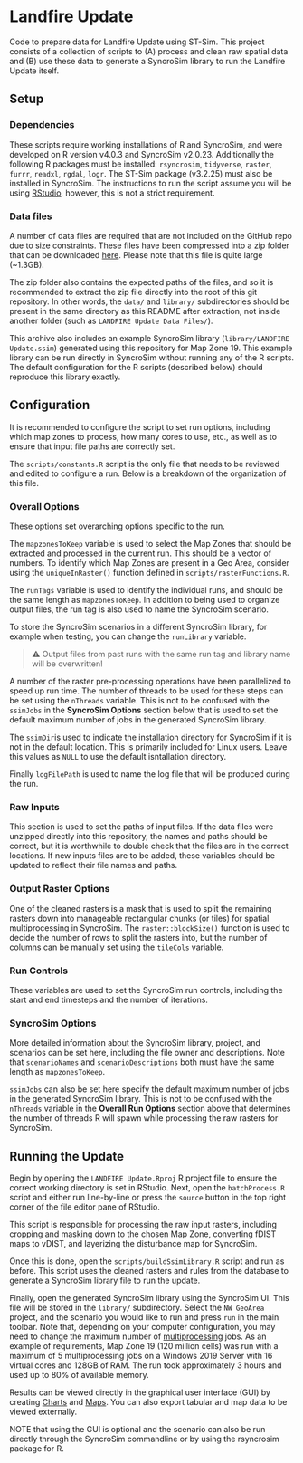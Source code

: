 # Landfire Update

Code to prepare data for Landfire Update using ST-Sim. This project consists of
a collection of scripts to (A) process and clean raw spatial data and (B) use
these data to generate a SyncroSim library to run the Landfire Update itself.

## Setup

### Dependencies

These scripts require working installations of R and SyncroSim, and were
developed on R version v4.0.3 and SyncroSim v2.0.23. Additionally the following
R packages must be installed: `rsyncrosim`, `tidyverse`, `raster`,  `furrr`,
`readxl`, `rgdal`, `logr`. The ST-Sim package (v3.2.25) must also be installed in
SyncroSim. The instructions to run the script assume you will be using [RStudio](https://rstudio.com/),
however, this is not a strict requirement.

### Data files

A number of data files are required that are not included on the GitHub repo due
to size constraints. These files have been compressed into a zip folder that can
be downloaded [here](https://s3.us-west-2.amazonaws.com/apexrms.com.public/Data/A236/LANDFIRE%20Update%20Data%20Files%20-%202020-11-23.zip).
Please note that this file is quite large (~1.3GB).

The zip folder also contains the expected paths of the files, and so it is
recommended to extract the zip file directly into the root of this git
repository. In other words, the `data/` and `library/` subdirectories should be
present in the same directory as this README after extraction, not inside
another folder (such as `LANDFIRE Update Data Files/`).

This archive also includes an example SyncroSim library (`library/LANDFIRE Update.ssim`)
generated using this repository for Map Zone 19. This example library can be
run directly in SyncroSim without running any of the R scripts. The default
configuration for the R scripts (described below) should reproduce this library
exactly.

## Configuration

It is recommended to configure the script to set run options, including which
map zones to process, how many cores to use, etc., as well as to ensure that
input file paths are correctly set.

The `scripts/constants.R` script is the only file that needs to be reviewed and
edited to configure a run. Below is a breakdown of the organization of this file.

### Overall Options

These options set overarching options specific to the run.

The `mapzonesToKeep` variable is used to select the Map Zones that should be
extracted and processed in the current run. This should be a vector of numbers.
To identify which Map Zones are present in a Geo Area, consider using the
`uniqueInRaster()` function defined in `scripts/rasterFunctions.R`.

The `runTags` variable is used to identify the individual runs, and should be
the same length as `mapzonesToKeep`. In addition to being used to organize
output files, the run tag is also used to name the SyncroSim scenario.

To store the SyncroSim scenarios in a different SyncroSim library, for example
when testing, you can change the `runLibrary` variable.

> :warning: Output files from past runs with the same run tag and library name
> will be overwritten!

A number of the raster pre-processing operations have been parallelized to speed
up run time. The number of threads to be used for these steps can be set using
the `nThreads` variable. This is not to be confused with the `ssimJobs` in the
**SyncroSim Options** section below that is used to set the default maximum
number of jobs in the generated SyncroSim library. 

The `ssimDir`is used to indicate the installation directory for SyncroSim if it
is not in the default location. This is primarily included for Linux users.
Leave this values as `NULL` to use the default isntallation directory.

Finally `logFilePath` is used to name the log file that will be produced during
the run.

### Raw Inputs

This section is used to set the paths of input files. If the data files were
unzipped directly into this repository, the names and paths should be correct,
but it is worthwhile to double check that the files are in the correct
locations. If new inputs files are to be added, these variables should be
updated to reflect their file names and paths.

### Output Raster Options

One of the cleaned rasters is a mask that is used to split the remaining rasters
down into manageable rectangular chunks (or tiles) for spatial multiprocessing
in SyncroSim. The `raster::blockSize()` function is used to decide the number
of rows to split the rasters into, but the number of columns can be manually set
using the `tileCols` variable. 

### Run Controls

These variables are used to set the SyncroSim run controls, including the start
and end timesteps and the number of iterations.

### SyncroSim Options

More detailed information about the SyncroSim library, project, and scenarios
can be set here, including the file owner and descriptions. Note that
`scenarioNames` and `scenarioDescriptions` both must have the same length as
`mapzonesToKeep`.

`ssimJobs` can also be set here specify the default maximum number of jobs in
the generated SyncroSim library. This is not to be confused with the `nThreads`
variable in the **Overall Run Options** section above that determines the
number of threads R will spawn while processing the raw rasters for SyncroSim.

## Running the Update

Begin by opening the `LANDFIRE Update.Rproj` R project file to ensure the
correct working directory is set in RStudio. Next, open the
`batchProcess.R` script and either run line-by-line or press the
`source` button in the top right corner of the file editor pane of RStudio.

This script is responsible for processing the raw input rasters, including
cropping and masking down to the chosen Map Zone, converting fDIST maps to
vDIST, and layerizing the disturbance map for SyncroSim.

Once this is done, open the `scripts/buildSsimLibrary.R` script and run as
before. This script uses the cleaned rasters and rules from the database to
generate a SyncroSim library file to run the update.

Finally, open the generated SyncroSim library using the SyncroSim UI. 
This file will be stored in the `library/` subdirectory. Select the 
`NW GeoArea` project, and the scenario you would like to run and press 
`run` in the main toolbar. Note that, depending on your computer configuration,
you may need to change the maximum number of [multiprocessing](http://docs.syncrosim.com/how_to_guides/modelrun_multiproc.html) jobs.
As an example of requirements, Map Zone 19 (120 million cells) was run 
with a maximum of 5 multiprocessing jobs on a Windows 2019 Server with 
16 virtual cores and 128GB of RAM.  The run took approximately 3 hours 
and used up to 80% of available memory.

Results can be viewed directly in the graphical user interface (GUI) by 
creating [Charts](http://docs.syncrosim.com/how_to_guides/results_chart_window.html)
and [Maps](http://docs.syncrosim.com/how_to_guides/results_map_window.html). 
You can also export tabular and map data to be viewed externally.

NOTE that using the GUI is optional and the scenario can also be run directly 
through the SyncroSim commandline or by using the rsyncrosim package for R.
